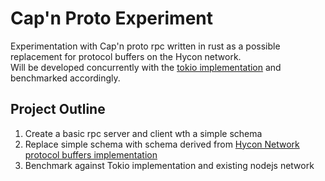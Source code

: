 # Cap'n Proto Experiment
Experimentation with Cap'n proto rpc written in rust as a possible replacement for protocol buffers on the Hycon network. 
<br>
Will be developed concurrently with the [tokio implementation](https://github.com/elniallo/tokio-experiment) and benchmarked accordingly.

## Project Outline
1. Create a basic rpc server and client wth a simple schema
2. Replace simple schema with schema derived from [Hycon Network protocol buffers implementation](https://github.com/Team-Hycon/hycon-core/blob/master/proto/network.proto)
3. Benchmark against Tokio implementation and existing nodejs network